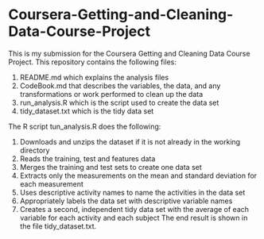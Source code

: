 # Coursera-Getting-and-Cleaning-Data-Course-Project

This is my submission for the Coursera Getting and Cleaning Data Course Project. This repository contains the following files:
1. README.md which explains the analysis files 
2. CodeBook.md that describes the variables, the data, and any transformations or work performed to clean up the data
3. run_analysis.R which is the script used to create the data set
4. tidy_dataset.txt which is the tidy data set

The R script tun_analysis.R does the following:
1. Downloads and unzips the dataset if it is not already in the working directory
2. Reads the training, test and features data
3. Merges the training and test sets to create one data set
4. Extracts only the measurements on the mean and standard deviation for each measurement
5. Uses descriptive activity names to name the activities in the data set
6. Appropriately labels the data set with descriptive variable names
7. Creates a second, independent tidy data set with the average of each variable for each activity and each subject
The end result is shown in the file tidy_dataset.txt.
